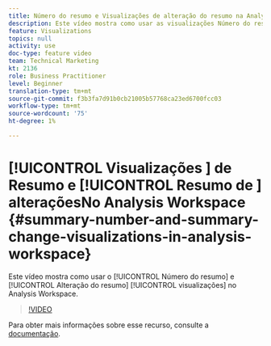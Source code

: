 ```yaml
---
title: Número do resumo e Visualizações de alteração do resumo na Analysis Workspace
description: Este vídeo mostra como usar as visualizações Número do resumo e Alteração do resumo na Analysis Workspace.
feature: Visualizations
topics: null
activity: use
doc-type: feature video
team: Technical Marketing
kt: 2136
role: Business Practitioner
level: Beginner
translation-type: tm+mt
source-git-commit: f3b3fa7d91b0cb21005b57768ca23ed6700fcc03
workflow-type: tm+mt
source-wordcount: '75'
ht-degree: 1%

---
```



# [!UICONTROL Visualizações ] de Resumo e  [!UICONTROL Resumo de ]  alteraçõesNo Analysis Workspace  {#summary-number-and-summary-change-visualizations-in-analysis-workspace}

Este vídeo mostra como usar o [!UICONTROL Número do resumo] e [!UICONTROL Alteração do resumo] [!UICONTROL visualizações] no Analysis Workspace.

>[!VIDEO](https://video.tv.adobe.com/v/23992/?quality=12)

Para obter mais informações sobre esse recurso, consulte a [documentação](https://marketing.adobe.com/resources/help/en_US/analytics/analysis-workspace/summary-number-change.html).
